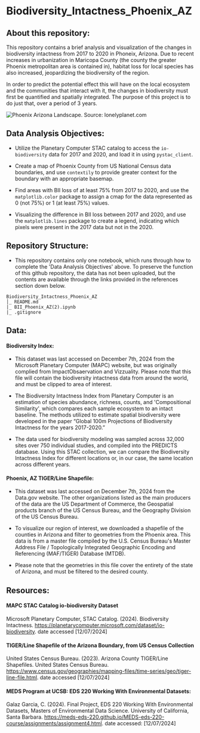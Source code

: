 # Biodiversity_Intactness_Phoenix_AZ

## About this repository:
This repository contains a brief analysis and visualization of the changes in biodiversity intactness from 2017 to 2020 in Phoneix, Arizona. Due to recent increases in urbanization in Maricopa County (the county the greater Phoenix metropolitan area is contained in), habitat loss for local species has also increased, jeopardizing the biodiversity of the region. 

In order to predict the potential effect this will have on the local ecosystem and the communities that interact with it, the changes in biodiversity must first be quantified and spatially integrated. The purpose of this project is to do just that, over a period of 3 years. 

![Phoenix Arizona Landscape. Source: lonelyplanet.com](https://lp-cms-production.imgix.net/2024-06/GettyImages-1288752517.jpg?w=1440&h=810&fit=crop&auto=format&q=75) 

## Data Analysis Objectives:

- Utilize the Planetary Computer STAC catalog to access the `io-biodiversity` data for 2017 and 2020, and load it in using `pystac_client`.

- Create a map of Phoenix County from US National Census data boundaries, and use `contextily` to provide greater context for the boundary with an appropriate basemap.

- Find areas with BII loss of at least 75% from 2017 to 2020, and use the `matplotlib.color` package to assign a cmap for the data represented as 0 (not 75%) or 1 (at least 75%) values.

- Visualizing the difference in BII loss between 2017 and 2020, and use the `matplotlib.lines` package to create a legend, indicating which pixels were present in the 2017 data but not in the 2020.

## Repository Structure:

- This repository contains only one notebook, which runs through how to complete the 'Data Analysis Objectives' above. To preserve the function of this github repository, the data has not been uploaded, but the contents are available through the links provided in the references section down below. 
```
Biodiversity_Intactness_Phoenix_AZ
│_ README.md
|_ BII_Phoenix_AZ(2).ipynb
|_ .gitignore
```

## Data:
#### Biodiversity Index:
- This dataset was last accessed on December 7th, 2024 from the Microsoft Planetary Computer (MAPC) website, but was originally complied from ImpactObsaervation and Vizzuality. 
Please note that this file will contain the biodiversity intactness data from around the world, and must be clipped to area of interest.

- The Biodiversity Intactness Index from Planetary Computer is an estimation of species abundance, richness, counts, and 'Compositional Similarity', which compares each sample ecosystem to an intact baseline. The methods utilized to estimate spatial biodiversity were developed in the paper “Global 100m Projections of Biodiversity Intactness for the years 2017-2020.”

- The data used for biodiversity modeling was sampled across 32,000 sites over 750 individual studies, and compiled into the PREDICTS database. Using this STAC collection, we can compare the Biodiversity Intactness Index for different locations or, in our case, the same location across different years.

#### Phoenix, AZ TIGER/Line Shapefile:
- This dataset was last accessed on December 7th, 2024 from the Data.gov website. The other organizations listed as the main producers of the data are the US Department of Commerce, the Geospatial products branch of the US Census Bureau, and the Geography Division of the US Census Bureau. 

- To visualize our region of interest, we downloaded a shapefile of the counties in Arizona and filter to geometries from the Phoenix area. This data is from a master file compiled by the U.S. Census Bureau's Master Address File / Topologically Integrated Geographic Encoding and Referencing (MAF/TIGER) Database (MTDB).

- Please note that the geometries in this file cover the entirety of the state of Arizona, and must be filtered to the desired county. 


## Resources:

#### MAPC STAC Catalog io-biodiversity Dataset
Microsoft Planetary Computer, STAC Catalog. (2024). Biodiversity Intactness. https://planetarycomputer.microsoft.com/dataset/io-biodiversity. date accessed [12/07/2024]

#### TIGER/Line Shapefile of the Arizona Boundary, from US Census Collection
United States Census Bureau. (2023). Arizona County TIGER/Line Shapefiles. United States Census Bureau. https://www.census.gov/geographies/mapping-files/time-series/geo/tiger-line-file.html. date accessed [12/07/2024]

#### MEDS Program at UCSB: EDS 220 Working With Environmental Datasets:
Galaz Garcia, C. (2024). Final Project, EDS 220 Working With Environmental Datasets, Masters of Environmental Data Science. University of California, Santa Barbara. 
https://meds-eds-220.github.io/MEDS-eds-220-course/assignments/assignment4.html. date accessed: [12/07/2024] 
